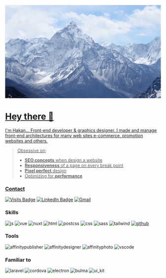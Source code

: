 <a href="https://github.com/hakan-akgul">
  <img width="100%" height="300px" style="object-fit:cover" src="./mountain.jpg">
</p>

# Hey there 👋
I'm Hakan... Front-end developer & graphics designer. I made and manage front-end architectures for many web sites e-commerce, promotion websites and others.

> Obsessive on;  
> - **SEO concepts** when design a website  
> - **Responsiveness** of a page on every break point  
> - **Pixel perfect** design  
> - Optimizing for **performance**  


### Contact
[![Visits Badge](https://badges.pufler.dev/visits/hakan-akgul/hakan-akgul?style=for-the-badge)](https://github.com/hakan-akgul)
[![LinkedIn Badge](https://img.shields.io/badge/LinkedIn-OPEN_TO_WORK-informational?style=for-the-badge&logo=linkedin&logoColor=white&color=0D76A8)](https://www.linkedin.com/in/hakan-akgül/)
[![Gmail](https://img.shields.io/badge/Gmail-D14836?style=for-the-badge&logo=gmail&logoColor=white)](mailto:mail.hakanakgul@gmail.com)


### Skills
![js](https://img.shields.io/badge/JAVASCRIPT-F7DF1E?style=for-the-badge&logo=javascript&logoColor=black)
![vue](https://img.shields.io/badge/VUE.JS-35495E?style=for-the-badge&logo=vue.js&logoColor=4FC08D)
![nuxt](https://img.shields.io/badge/NUXT.JS-35495E?style=for-the-badge&logo=nuxt.js&logoColor=4FC08D)
![html](https://img.shields.io/badge/HTML5-E34F26?style=for-the-badge&logo=html5&logoColor=white)
![postcss](https://img.shields.io/badge/POSTCSS-D6380A?style=for-the-badge&logo=postcss&logoColor=white)
![css](https://img.shields.io/badge/CSS3-1572B6?style=for-the-badge&logo=css3&logoColor=white)
![sass](https://img.shields.io/badge/SASS-CC6699?style=for-the-badge&logo=sass&logoColor=white)
![tailwind](https://img.shields.io/badge/TAILWIND_CSS-38B2AC?style=for-the-badge&logo=tailwind-css&logoColor=white)
[![github](https://img.shields.io/badge/GITHUB-383C4A?style=for-the-badge&logo=github&logoColor=white)](https://github.com/hakan-akgul)

### Tools
![affinitypublisher](https://img.shields.io/badge/affinity_publisher-D90043?style=for-the-badge&logo=affinity-publisher&logoColor=white)
![affinitydesigner](https://img.shields.io/badge/affinity_designer-006CC4?style=for-the-badge&logo=affinity-designer&logoColor=white)
![affinityphoto](https://img.shields.io/badge/affinity_photo-8B2CD9?style=for-the-badge&logo=affinity-photo&logoColor=white)
![vscode](https://img.shields.io/badge/VISUAL_STUDIO_CODE-00A6F7?style=for-the-badge&logo=visual-studio-code&logoColor=white)

### Familiar to
![laravel](https://img.shields.io/badge/LARAVEL-FF2D20?style=for-the-badge&logo=laravel&logoColor=white)
![cordova](https://img.shields.io/badge/APACHE_CORDOVA-EFEFEF?style=for-the-badge&logo=apache-cordova&logoColor=gray)
![electron](https://img.shields.io/badge/ELECTRON-2C2D3B?style=for-the-badge&logo=electron&logoColor=white)
![bulma](https://img.shields.io/badge/BULMA_CSS-00CAAC?style=for-the-badge&logo=bulma-css&logoColor=white)
![ui_kit](https://img.shields.io/badge/UI_KIT-1D83E8?style=for-the-badge&logo=ui-kit&logoColor=white)

